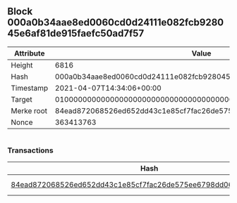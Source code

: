 ## Block 000a0b34aae8ed0060cd0d24111e082fcb928045e6af81de915faefc50ad7f57

Attribute | Value
--- | ---
Height | 6816
Hash | 000a0b34aae8ed0060cd0d24111e082fcb928045e6af81de915faefc50ad7f57
Timestamp | 2021-04-07T14:34:06+00:00
Target | 0100000000000000000000000000000000000000000000000000000000000000
Merke root | 84ead872068526ed652dd43c1e85cf7fac26de575ee6798dd062536b35e0f83f
Nonce | 363413763

```

```

### Transactions

Hash | Amount
--- | ---
[84ead872068526ed652dd43c1e85cf7fac26de575ee6798dd062536b35e0f83f](84ead872068526ed652dd43c1e85cf7fac26de575ee6798dd062536b35e0f83f.md) | 10.00000000 SKEPTI 
